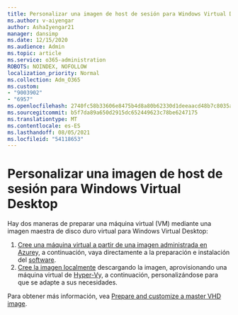 ```yaml
---
title: Personalizar una imagen de host de sesión para Windows Virtual Desktop
ms.author: v-aiyengar
author: AshaIyengar21
manager: dansimp
ms.date: 12/15/2020
ms.audience: Admin
ms.topic: article
ms.service: o365-administration
ROBOTS: NOINDEX, NOFOLLOW
localization_priority: Normal
ms.collection: Adm_O365
ms.custom:
- "9003902"
- "6957"
ms.openlocfilehash: 2740fc58b33606e8475b4d8a80b62330d1deeaacd48b7c8035a75eb93e93c2a1
ms.sourcegitcommit: b5f7da89a650d2915dc652449623c78be6247175
ms.translationtype: MT
ms.contentlocale: es-ES
ms.lasthandoff: 08/05/2021
ms.locfileid: "54118653"
---
```

# <a name="customize-a-session-host-image-for-windows-virtual-desktop"></a>Personalizar una imagen de host de sesión para Windows Virtual Desktop

Hay dos maneras de preparar una máquina virtual (VM) mediante una imagen maestra de disco duro virtual para Windows Virtual Desktop:

1. [Cree una máquina virtual a partir de una imagen administrada en Azure](https://go.microsoft.com/fwlink/?linkid=2127906)y, a continuación, vaya directamente a la preparación e instalación del [software](https://go.microsoft.com/fwlink/?linkid=2128064).
1. [Cree la imagen localmente](https://go.microsoft.com/fwlink/?linkid=2128065) descargando la imagen, aprovisionando una máquina virtual de [Hyper-V](https://go.microsoft.com/fwlink/?linkid=2127907)y, a continuación, personalizándose para que se adapte a sus necesidades.

Para obtener más información, vea [Prepare and customize a master VHD image](https://go.microsoft.com/fwlink/?linkid=2127838).